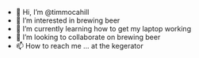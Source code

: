 - 👋 Hi, I’m @timmocahill
- 👀 I’m interested in brewing beer
- 🌱 I’m currently learning how to get my laptop working
- 💞️ I’m looking to collaborate on brewing beer
- 📫 How to reach me ... at the kegerator

<!---
timmocahill/timmocahill is a ✨ special ✨ repository because its `README.md` (this file) appears on your GitHub profile.
You can click the Preview link to take a look at your changes.
--->
